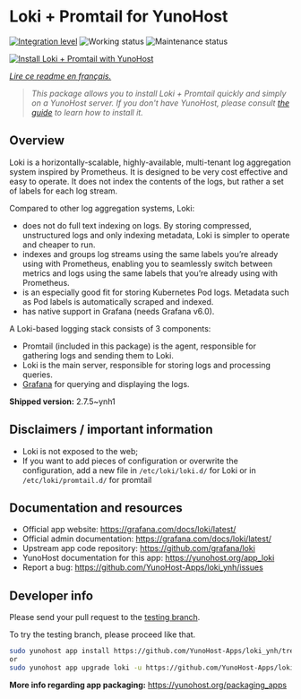 <!--
N.B.: This README was automatically generated by https://github.com/YunoHost/apps/tree/master/tools/README-generator
It shall NOT be edited by hand.
-->

# Loki + Promtail for YunoHost

[![Integration level](https://dash.yunohost.org/integration/loki.svg)](https://dash.yunohost.org/appci/app/loki) ![Working status](https://ci-apps.yunohost.org/ci/badges/loki.status.svg) ![Maintenance status](https://ci-apps.yunohost.org/ci/badges/loki.maintain.svg)

[![Install Loki + Promtail with YunoHost](https://install-app.yunohost.org/install-with-yunohost.svg)](https://install-app.yunohost.org/?app=loki)

*[Lire ce readme en français.](./README_fr.md)*

> *This package allows you to install Loki + Promtail quickly and simply on a YunoHost server.
If you don't have YunoHost, please consult [the guide](https://yunohost.org/#/install) to learn how to install it.*

## Overview

Loki is a horizontally-scalable, highly-available, multi-tenant log aggregation system inspired by Prometheus. It is designed to be very cost effective and easy to operate. It does not index the contents of the logs, but rather a set of labels for each log stream.

Compared to other log aggregation systems, Loki:

 - does not do full text indexing on logs. By storing compressed, unstructured logs and only indexing metadata, Loki is simpler to operate and cheaper to run.
 - indexes and groups log streams using the same labels you’re already using with Prometheus, enabling you to seamlessly switch between metrics and logs using the same labels that you’re already using with Prometheus.
 - is an especially good fit for storing Kubernetes Pod logs. Metadata such as Pod labels is automatically scraped and indexed.
 - has native support in Grafana (needs Grafana v6.0).

A Loki-based logging stack consists of 3 components:
 - Promtail (included in this package) is the agent, responsible for gathering logs and sending them to Loki.
 - Loki is the main server, responsible for storing logs and processing queries.
 - [Grafana](https://github.com/Yunohost-Apps/grafana_ynh) for querying and displaying the logs.



**Shipped version:** 2.7.5~ynh1
## Disclaimers / important information

 - Loki is not exposed to the web;
 - If you want to add pieces of configuration or overwrite the configuration, add a new file in `/etc/loki/loki.d/` for Loki or in `/etc/loki/promtail.d/` for promtail

## Documentation and resources

* Official app website: <https://grafana.com/docs/loki/latest/>
* Official admin documentation: <https://grafana.com/docs/loki/latest/>
* Upstream app code repository: <https://github.com/grafana/loki>
* YunoHost documentation for this app: <https://yunohost.org/app_loki>
* Report a bug: <https://github.com/YunoHost-Apps/loki_ynh/issues>

## Developer info

Please send your pull request to the [testing branch](https://github.com/YunoHost-Apps/loki_ynh/tree/testing).

To try the testing branch, please proceed like that.

``` bash
sudo yunohost app install https://github.com/YunoHost-Apps/loki_ynh/tree/testing --debug
or
sudo yunohost app upgrade loki -u https://github.com/YunoHost-Apps/loki_ynh/tree/testing --debug
```

**More info regarding app packaging:** <https://yunohost.org/packaging_apps>
